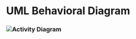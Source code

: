 # UML Behavioral Diagram

### ![Activity Diagram](https://github.com/stepin105082/CustomerDataManagementSystemDuringCovid19/blob/master/2_Architecture/behavior%20Diagrams/Design%20(2).png)
